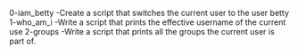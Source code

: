 0-iam_betty -Create a script that switches the current user to the user betty
1-who_am_i -Write a script that prints the effective username of the current use
2-groups -Write a script that prints all the groups the current user is part of.
